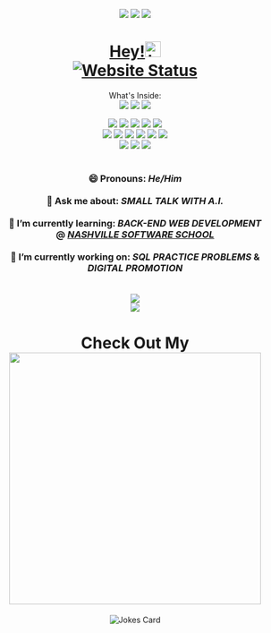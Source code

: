<p align="center"><a href="https://www.linkedin.com/in/jacksonrgoodman/"><img src="https://img.shields.io/badge/-Linked%20In-0e76a8?style=flat&labelColor=0e76a8&logo=linkedin&logoColor=white" /></a> <a href="mailto:jacksonrgoodman@gmail.com"><img src="https://img.shields.io/badge/-jacksonrgoodman@gmail.com-c0392b?style=flat&labelColor=c0392b&logo=gmail&logoColor=white" /></a> <a href="https://dev.to/jacksonrgoodman/"><img src="https://img.shields.io/badge/-Jackson%20Goodman%20@%20DEV.to-%23323330.svg?style=flat&logo=dev-dot-to&logoColor=white" /></a> 
</a>
<a align = "center" href="https://jacksonrgoodman.github.io">
<h1 align="center">
Hey!<img src="https://user-images.githubusercontent.com/1303154/88677602-1635ba80-d120-11ea-84d8-d263ba5fc3c0.gif" width="28px" alt="hi">
<br/>
<img align="center" src="https://img.shields.io/website?label=Personal%20Website&up_message=Online!&url=https%3A%2F%2Fjacksonrgoodman.github.io" alt="Website Status"/>
</h1></a>

<div>
<p align = "center">What's Inside:<br/>
<img src="https://img.shields.io/badge/Windows-0078D6?style=for-the-badge&logo=windows&logoColor=white" />
<img src="https://img.shields.io/badge/inside-i9_9th_Gen-0071C5?style=for-the-badge&logo=intel&logoColor=white" /> 
<img src="https://img.shields.io/badge/NVIDIA-GTX1660-76B900?style=for-the-badge&logo=nvidia&logoColor=white" />

<p align="center">
<img src="https://img.shields.io/badge/adobe%20photoshop%20-%2331A8FF.svg?&style=for-the-badge&logo=adobe%20photoshop&logoColor=white"/> 
<img src="https://img.shields.io/badge/gimp-5C5543?style=for-the-badge&logo=gimp&logoColor=white" />
<img src="https://img.shields.io/badge/adobe%20premiere%20Pro-%23663399.svg?&style=for-the-badge&logo=adobe%20premiere%20pro&logoColor=white"/> 
<img src="https://img.shields.io/badge/html5%20-%23E34F26.svg?&style=for-the-badge&logo=html5&logoColor=white"/> 
<img src="https://img.shields.io/badge/css3%20-%231572B6.svg?&style=for-the-badge&logo=css3&logoColor=white"/>
<br>
<img src="https://img.shields.io/badge/node.js%20-%2343853D.svg?&style=for-the-badge&logo=node-dot-js&logoColor=white"/> 
<img src="https://img.shields.io/badge/javascript%20-%23323330.svg?&style=for-the-badge&logo=javascript&logoColor=%23F7DF1E"/> 
<img src="https://img.shields.io/badge/React-20232A?style=for-the-badge&logo=react&logoColor=61DAFB" /> 
<img src="https://img.shields.io/badge/git%20-%23F05033.svg?&style=for-the-badge&logo=git&logoColor=white"/> 
<img src="https://img.shields.io/badge/.NET-5C2D91?style=for-the-badge&logo=dot-net&logoColor=white" /> 
<img src="https://img.shields.io/badge/RASPBERRY%20PI-C51A4A.svg?&style=for-the-badge&logo=raspberry%20pi&logoColor=white" />
<br/> 
<img src="https://img.shields.io/badge/Unity-100000?style=for-the-badge&logo=unity&logoColor=white"/> 
<img src="https://img.shields.io/badge/Brave-FF1B2D?style=for-the-badge&logo=Brave&logoColor=white" /> 
 
<img src="https://img.shields.io/badge/Debian-A81D33?style=for-the-badge&logo=debian&logoColor=white" />
<br><br>
  </div>
<div>
  
<h3 style="..." align="center"> 😄 Pronouns: <em>He/Him</em><br/><br/>  💬 Ask me about: <em>SMALL TALK WITH A.I.</em><br/>
 <br/>  🌱 I’m currently learning: <em>BACK-END WEB DEVELOPMENT</em> <br/>@ <a href="https://nashvillesoftwareschool.com/"><em>NASHVILLE SOFTWARE SCHOOL</em></a><br/>
 <br/>   🔭 I’m currently working on: <em>SQL PRACTICE PROBLEMS</em> & <em>DIGITAL PROMOTION</em><br/> 
 <br/>
</h3>  

<p align="center">
  <img align="center" src="https://github-readme-stats-sandy-five.vercel.app/api?username=jacksonrgoodman&theme=blue-green" />
 <br/>
 <img align="center" src="https://github-readme-stats-sandy-five.vercel.app/api/top-langs/?username=jacksonrgoodman&theme=blue-green&exclude_repo=PoKi-Practice,jacksonrgoodman.github.io&layout=compact" />
</p>



<h1 align = "center">Check Out My <a href="https://www.linktr.ee/jacksonrgoodman"><br/><img src = "https://img.shields.io/badge/LINKTR.EE%20-darkgreen?&style=for-the-badge&logo=linktree&logoColor=white" width=450/></a></h1>
</div>
<p align="center">
<img src="https://readme-jokes.vercel.app/api" alt="Jokes Card" theme= "random" />
